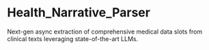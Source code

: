 # Health_Narrative_Parser
Next-gen async extraction of comprehensive medical data slots from clinical texts leveraging state-of-the-art LLMs.
